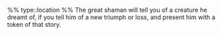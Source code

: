 %%
type::location
%%
The great shaman will tell you of a creature he dreamt of, if you tell him of a new triumph or loss, and present him with a token of that story. 